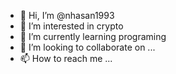 - 👋 Hi, I’m @nhasan1993
- 👀 I’m interested in crypto
- 🌱 I’m currently learning programing
- 💞️ I’m looking to collaborate on ...
- 📫 How to reach me ...

<!---
nhasan1993/nhasan1993 is a ✨ special ✨ repository because its `README.md` (this file) appears on your GitHub profile.
You can click the Preview link to take a look at your changes.
--->
